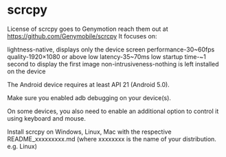# scrcpy
License of scrcpy goes to Genymotion reach them out at https://github.com/Genymobile/scrcpy
It focuses on:

lightness-native, displays only the device screen
performance-30~60fps
quality-1920×1080 or above
low latency-35~70ms
low startup time-~1 second to display the first image
non-intrusiveness-nothing is left installed on the device

The Android device requires at least API 21 (Android 5.0).

Make sure you enabled adb debugging on your device(s).

On some devices, you also need to enable an additional option to control it using keyboard and mouse.

Install scrcpy on Windows, Linux, Mac with the respective README_xxxxxxxxx.md (where xxxxxxxx is the name of your distribution. e.g. Linux)
